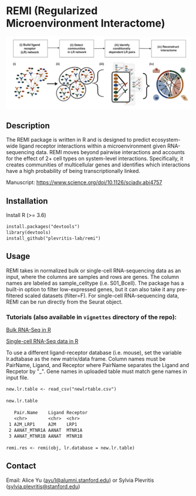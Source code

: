 # REMI (Regularized Microenvironment Interactome)

![plot](https://github.com/plevritis-lab/remi/blob/master/extra/remi_figure.png?raw=true)

## Description
The REMI package is written in R and is designed to predict ecosystem-wide ligand receptor interactions within a microenvironment given RNA-sequencing data. REMI moves beyond pairwise interactions and accounts for the effect of 2+ cell types on system-level interactions. Specifically, it creates communities of multicellular genes and identifies which interactions have a high probability of being transcriptionally linked. 

Manuscript: https://www.science.org/doi/10.1126/sciadv.abi4757

## Installation

Install R (>= 3.6) 
```
install.packages("devtools")
library(devtools)
install_github("plevritis-lab/remi")
```

## Usage

REMI takes in normalized bulk or single-cell RNA-sequencing data as an input, where the columns are samples and rows are genes. The column names are labeled as sample_celltype (i.e. S01_Bcell). The package has a built-in option to filter low-expressed genes, but it can also take it any pre-filtered scaled datasets (filter=F). For single-cell RNA-sequencing data, REMI can be run directly from the Seurat object.

### Tutorials (also available in  `vignettes` directory of the repo):

[Bulk RNA-Seq in R](http://htmlpreview.github.io/?https://github.com/plevritis-lab/remi/blob/master/vignettes/REMI_Tutorial.html)

[Single-cell RNA-Seq data in R](http://htmlpreview.github.io/?https://github.com/ayu1/remi/blob/master/vignettes/singleCell_REMITutorial.html)

To use a different ligand-receptor database (i.e. mouse), set the variable lr.adtabase as the new matrix/data frame. 
Column names must be PairName, Ligand, and Receptor where PairName separates the Ligand and Recpetor by "_".
Gene names in uploaded table must match gene names in input file. 

```
new.lr.table <- read_csv("newlrtable.csv")

new.lr.table

   Pair.Name    Ligand Receptor
   <chr>        <chr>  <chr>   
 1 A2M_LRP1     A2M    LRP1    
 2 AANAT_MTNR1A AANAT  MTNR1A  
 3 AANAT_MTNR1B AANAT  MTNR1B 

remi.res <- remi(obj, lr.database = new.lr.table)
```

## Contact
Email: Alice Yu (ayu1@alumni.stanford.edu) or Sylvia Plevritis (sylvia.plevritis@stanford.edu)
